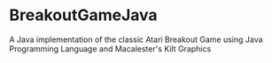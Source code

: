# BreakoutGameJava
A Java implementation of the classic Atari Breakout Game using Java Programming Language and Macalester's Kilt Graphics
